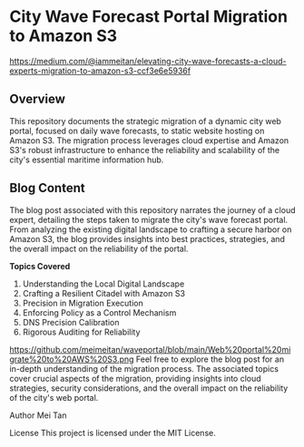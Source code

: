 # ****City Wave Forecast Portal Migration to Amazon S3****

https://medium.com/@iammeitan/elevating-city-wave-forecasts-a-cloud-experts-migration-to-amazon-s3-ccf3e6e5936f

## **Overview**

This repository documents the strategic migration of a dynamic city web portal, focused on daily wave forecasts, to static website hosting on Amazon S3. The migration process leverages cloud expertise and Amazon S3's robust infrastructure to enhance the reliability and scalability of the city's essential maritime information hub.

## **Blog Content**

The blog post associated with this repository narrates the journey of a cloud expert, detailing the steps taken to migrate the city's wave forecast portal. From analyzing the existing digital landscape to crafting a secure harbor on Amazon S3, the blog provides insights into best practices, strategies, and the overall impact on the reliability of the portal.

**Topics Covered**
1) Understanding the Local Digital Landscape
2) Crafting a Resilient Citadel with Amazon S3
3) Precision in Migration Execution
4) Enforcing Policy as a Control Mechanism
5) DNS Precision Calibration
6) Rigorous Auditing for Reliability

https://github.com/meimeitan/waveportal/blob/main/Web%20portal%20migrate%20to%20AWS%20S3.png
Feel free to explore the blog post for an in-depth understanding of the migration process. The associated topics cover crucial aspects of the migration, providing insights into cloud strategies, security considerations, and the overall impact on the reliability of the city's web portal.

Author
Mei Tan

License
This project is licensed under the MIT License.
